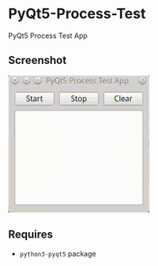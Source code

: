 # PyQt5-Process-Test
PyQt5 Process Test App

## Screenshot ##
![Preview](preview.gif)

## Requires

* `python3-pyqt5` package